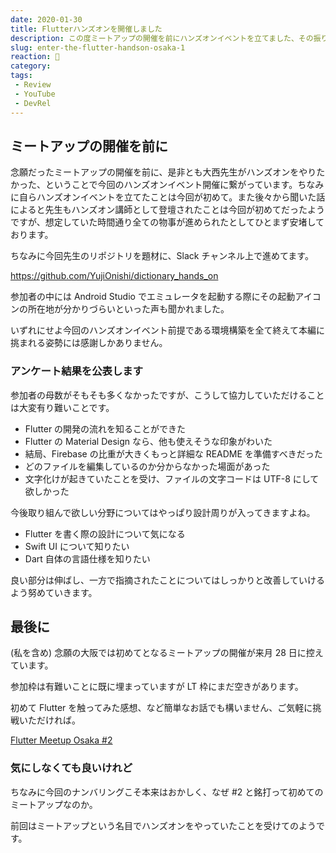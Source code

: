 ```yaml
---
date: 2020-01-30
title: Flutterハンズオンを開催しました
description: この度ミートアップの開催を前にハンズオンイベントを立てました、その振り返りを簡単に書いておきます。
slug: enter-the-flutter-handson-osaka-1
reaction: 🤟
category: 
tags: 
 - Review
 - YouTube
 - DevRel
---
```


## ミートアップの開催を前に

念願だったミートアップの開催を前に、是非とも大西先生がハンズオンをやりたかった、ということで今回のハンズオンイベント開催に繋がっています。ちなみに自らハンズオンイベントを立てたことは今回が初めて。また後々から聞いた話によると先生もハンズオン講師として登壇されたことは今回が初めてだったようですが、想定していた時間通り全ての物事が進められたとしてひとまず安堵しております。

ちなみに今回先生のリポジトリを題材に、Slack チャンネル上で進めてます。

<a class="link-preview" href="https://github.com/YujiOnishi/dictionary_hands_on">https://github.com/YujiOnishi/dictionary_hands_on</a>

参加者の中には Android Studio でエミュレータを起動する際にその起動アイコンの所在地が分かりづらいといった声も聞かれました。

いずれにせよ今回のハンズオンイベント前提である環境構築を全て終えて本編に挑まれる姿勢には感謝しかありません。

### アンケート結果を公表します

参加者の母数がそもそも多くなかったですが、こうして協力していただけることは大変有り難いことです。

- Flutter の開発の流れを知ることができた
- Flutter の Material Design なら、他も使えそうな印象がわいた
- 結局、Firebase の比重が大きくもっと詳細な README を準備すべきだった
- どのファイルを編集しているのか分からなかった場面があった
- 文字化けが起きていたことを受け、ファイルの文字コードは UTF-8 にして欲しかった

今後取り組んで欲しい分野についてはやっぱり設計周りが入ってきますよね。

- Flutter を書く際の設計について気になる
- Swift UI について知りたい
- Dart 自体の言語仕様を知りたい

良い部分は伸ばし、一方で指摘されたことについてはしっかりと改善していけるよう努めていきます。

## 最後に

(私を含め) 念願の大阪では初めてとなるミートアップの開催が来月 28 日に控えています。

参加枠は有難いことに既に埋まっていますが LT 枠にまだ空きがあります。

初めて Flutter を触ってみた感想、など簡単なお話でも構いません、ご気軽に挑戦いただければ。

<a class="link-preview" href="https://flutter-jp.connpass.com/event/159013/">Flutter Meetup Osaka #2</a>

### 気にしなくても良いけれど

ちなみに今回のナンバリングこそ本来はおかしく、なぜ #2 と銘打って初めてのミートアップなのか。

前回はミートアップという名目でハンズオンをやっていたことを受けてのようです。
